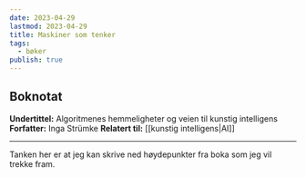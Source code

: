 ```yaml
---
date: 2023-04-29
lastmod: 2023-04-29
title: Maskiner som tenker
tags:
  - bøker
publish: true
---
```

## Boknotat

**Undertittel:** Algoritmenes hemmeligheter og veien til kunstig intelligens
**Forfatter:** Inga Strümke
**Relatert til:** [[kunstig intelligens|AI]]

---

Tanken her er at jeg kan skrive ned høydepunkter fra boka som jeg vil trekke fram.
